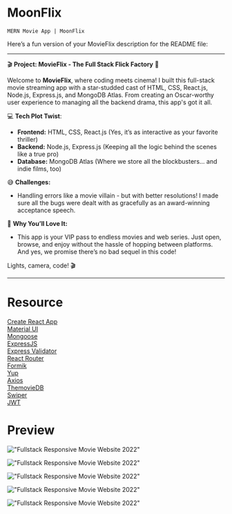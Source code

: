 # MoonFlix

    MERN Movie App | MoonFlix


Here’s a fun version of your MovieFlix description for the README file:

---

🎬 **Project: MovieFlix - The Full Stack Flick Factory** 🍿

Welcome to **MovieFlix**, where coding meets cinema! I built this full-stack movie streaming app with a star-studded cast of HTML, CSS, React.js, Node.js, Express.js, and MongoDB Atlas. From creating an Oscar-worthy user experience to managing all the backend drama, this app's got it all.

💻 **Tech Plot Twist**:
- **Frontend:** HTML, CSS, React.js (Yes, it’s as interactive as your favorite thriller)
- **Backend:** Node.js, Express.js (Keeping all the logic behind the scenes like a true pro)
- **Database:** MongoDB Atlas (Where we store all the blockbusters... and indie films, too)

😅 **Challenges:**
- Handling errors like a movie villain - but with better resolutions! I made sure all the bugs were dealt with as gracefully as an award-winning acceptance speech.

🎥 **Why You’ll Love It:**
- This app is your VIP pass to endless movies and web series. Just open, browse, and enjoy without the hassle of hopping between platforms. And yes, we promise there’s no bad sequel in this code!

Lights, camera, code! 🎬

---

# Resource

[Create React App](https://create-react-app.dev/)<br>
[Material UI](https://create-react-app.dev/)<br>
[Mongoose](https://mongoosejs.com/)<br>
[ExpressJS](https://expressjs.com/)<br>
[Express Validator](https://express-validator.github.io/docs/)<br>
[React Router](https://reactrouter.com/)<br>
[Formik](https://formik.org/)<br>
[Yup](https://github.com/jquense/yup/)<br>
[Axios](https://axios-http.com/)<br>
[ThemovieDB](https://www.themoviedb.org/)<br>
[Swiper](https://swiperjs.com/)<br>
[JWT](https://github.com/auth0/node-jsonwebtoken)<br>

# Preview

!["Fullstack Responsive Movie Website 2022"](https://user-images.githubusercontent.com/67447840/207322676-cbf56b14-8e23-4622-bbd9-76e6cbe619a8.png "Fullstack Responsive Movie Website 2022")

!["Fullstack Responsive Movie Website 2022"](https://user-images.githubusercontent.com/67447840/207322838-09e075c4-7f47-4252-83e8-afdd633e1968.png "Fullstack Responsive Movie Website 2022")

!["Fullstack Responsive Movie Website 2022"](https://user-images.githubusercontent.com/67447840/207322933-1b5cf238-0ec7-4adf-89eb-6b4fb3dcb996.png "Fullstack Responsive Movie Website 2022")

!["Fullstack Responsive Movie Website 2022"](https://user-images.githubusercontent.com/67447840/207323098-dfa74553-78a8-4809-a7a7-cd569c3b3f6c.png "Fullstack Responsive Movie Website 2022")

!["Fullstack Responsive Movie Website 2022"](https://user-images.githubusercontent.com/67447840/207323021-0b5657d2-8913-4b81-8c1b-d4ceef065ee6.png "Fullstack Responsive Movie Website 2022")
